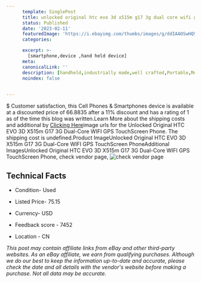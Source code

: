 ```yaml
---
      template: SinglePost
      title: unlocked original htc evo 3d x515m g17 3g dual core wifi gps touchscreen phone
      status: Published
      date: '2023-02-11'
      featuredImage: 'https://i.ebayimg.com/thumbs/images/g/ddIAAOSwHQ9WaYqw/s-l225.jpg'
      categories: 

      excerpt: >-
        [smartphone,device ,hand held device]
      meta:
      canonicalLink: ''
      description: [handheld,industrially made,well crafted,Portable,Mobile,Compact,Convenient,Lightweight,Maneuverable,Man-portable,Miniature,Carriable,Hand-held,Light,Holdable,Transportable,Mobile device,Pocket-sized,On-the-go,Wireless,Cordless,Compact size,Convenient size, smartphone,device ,hand held device]
      noindex: false

        
---
```

$
    Customer satisfaction, this Cell Phones & Smartphones device is available at a discounted price of 66.8835 after a 11% discount and has a rating of 1 as of the time this blog was written.Learn More about the shipping costs and additional by [Clicking Here](https://www.ebay.com/itm/334378579756?hash=item4dda84372c%3Ag%3AddIAAOSwHQ9WaYqw&mkevt=1&mkcid=1&mkrid=711-53200-19255-0&campid=%253CePNCampaignId%253E&customid=%253CreferenceId%253E&toolid=10049)image urls for the Unlocked Original HTC EVO 3D X515m G17 3G Dual-Core WIFI GPS TouchScreen Phone. The shipping cost is undefined.Product ImageUnlocked Original HTC EVO 3D X515m G17 3G Dual-Core WIFI GPS TouchScreen PhoneAdditional ImagesUnlocked Original HTC EVO 3D X515m G17 3G Dual-Core WIFI GPS TouchScreen Phone, check vendor page, ![check vendor page](https://origin-galleryplus.ebayimg.com/ws/web/334378579756_2_0_1/225x225.jpg,https://origin-galleryplus.ebayimg.com/ws/web/334378579756_3_0_1/225x225.jpg,https://origin-galleryplus.ebayimg.com/ws/web/334378579756_4_0_1/225x225.jpg,https://origin-galleryplus.ebayimg.com/ws/web/334378579756_5_0_1/225x225.jpg,https://origin-galleryplus.ebayimg.com/ws/web/334378579756_6_0_1/225x225.jpg,https://origin-galleryplus.ebayimg.com/ws/web/334378579756_7_0_1/225x225.jpg,https://origin-galleryplus.ebayimg.com/ws/web/334378579756_8_0_1/225x225.jpg,https://origin-galleryplus.ebayimg.com/ws/web/334378579756_9_0_1/225x225.jpg,https://origin-galleryplus.ebayimg.com/ws/web/334378579756_10_0_1/225x225.jpg,https://origin-galleryplus.ebayimg.com/ws/web/334378579756_11_0_1/225x225.jpg)
    
    

 ## Technical Facts 



     
      

 - Condition- Used 


      

 - Listed Price- 75.15 


      

 - Currency- USD 


      

 - Feedback score - 7452 


      

 - Location - CN 


      
      

 *_This post may contain affiliate links from eBay and other third-party websites. As an eBay affiliate, we earn from qualifying purchases. Although we do our best to keep the information up-to-date and accurate, please check the date and all details with the vendor's website before making a purchase. Not all data may be accurate._*



    
    
    
    
    
